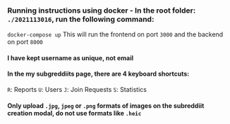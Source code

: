 ### Running instructions using docker - In the root folder: ```./2021113016```, run the following command:
``` docker-compose up ```
This will run the frontend on port ```3000``` and the backend on port ```8000```

#### I have kept username as unique, not email
#### In the my subgreddiits page, there are 4 keyboard shortcuts:
```R```: Reports
```U```: Users
```J```: Join Requests
```S```: Statistics

#### Only upload ```.jpg```, ```jpeg``` or ```.png``` formats of images on the subreddiit creation modal, do not use formats like ```.heic```